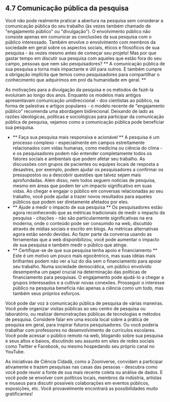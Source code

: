 ## 4.7 Comunicação pública da pesquisa

Você não pode realmente praticar a abertura na pesquisa sem considerar a comunicação pública do seu trabalho (às vezes também chamado de "engajamento público" ou "divulgação"). O envolvimento público não consiste apenas em comunicar as conclusões da sua pesquisa com o público interessado. Também envolve o envolvimento com membros da sociedade em geral sobre os aspectos sociais, éticos e filosóficos de sua pesquisa - às vezes mesmo antes de começar seu projeto! Mas por que gastar tempo em discutir sua pesquisa com aqueles que estão fora do seu campo, pessoas que nem são pesquisadores? ** A comunicação pública de sua pesquisa a torna mais impactante e útil para outros. E também cumpre a obrigação implícita que temos como pesquisadores para compartilhar o conhecimento que adquirimos em prol da humanidade em geral. **

As motivações para a divulgação da pesquisa e os métodos de fazê-la evoluíram ao longo dos anos. Enquanto os modelos mais antigos apresentavam comunicação unidireccional - dos cientistas ao público, na forma de palestras e artigos populares - o modelo recente de "engajamento público" recomenda uma abordagem bidirecional. Deixando de lado as razões ideológicas, políticas e sociológicas para participar da comunicação pública de pesquisa, vejamos como a comunicação pública pode beneficiar sua pesquisa. 

* ** Faça sua pesquisa mais responsiva e acionável **
A pesquisa é um processo complexo - especialmente em campos estreitamente relacionados com vidas humanas, como medicina ou ciência do clima - e os pesquisadores podem não entender completamente todos os fatores sociais e ambientais que podem afetar seu trabalho. As discussões com grupos de pacientes ou equipes locais de resposta a desastres, por exemplo, podem ajudar os pesquisadores a confirmar os pressupostos ou a descobrir questões que talvez sejam mais aprofundadas. Além disso, nem todos seguem notícias de pesquisa, mesmo em áreas que podem ter um impacto significativo em suas vidas. Ao chegar e engajar o público em conversas relacionadas ao seu trabalho, você pode ajudar a trazer novos resultados para aqueles públicos que podem ser diretamente afetados por eles.
* ** Ajude a medir o impacto de sua pesquisa **
Os pesquisadores estão agora reconhecendo que as métricas tradicionais de medir o impacto da pesquisa - citações - não são particularmente significativas na era moderna, onde o conteúdo pode ser consumido na web, discutido através de mídias sociais e escrito em blogs. As métricas alternativas agora estão sendo devidas. Ao fazer parte da conversa usando as ferramentas que a web disponibilizou, você pode aumentar o impacto de sua pesquisa e também medir o público que atinge.
* ** Certifique-se de que sua pesquisa tenha  apoio e financiamento **
Este é um motivo um pouco mais egocêntrico, mas suas idéias mais brilhantes podem não ver a luz do dia sem o financiamento para apoiar seu trabalho. Numa sociedade democrática, um público envolvido desempenha um papel crucial na determinação das políticas de financiamento para pesquisas. O engajamento pode ajudá-lo a chegar a grupos interessados ​​e a cultivar novas conexões. Prosseguir o interesse público na pesquisa beneficia não apenas a ciência como um todo, mas também seus próprios esforços.

Você pode dar voz à comunicação pública de pesquisa de várias maneiras. Você pode organizar visitas públicas ao seu centro de pesquisa ou laboratório, ou realizar demonstrações públicas de tecnologias e métodos de pesquisa. Considere falar em uma escola local sobre a prática de pesquisa em geral, para inspirar futuros pesquisadores. Ou você poderia trabalhar com professores no desenvolvimento de currículos escolares. Você pode acessar o público remoto na web, blogando sobre sua pesquisa e seus altos e baixos, discutindo seu assunto em sites de redes sociais como Twitter e Facebook, ou mesmo hospedando seu próprio canal no YouTube.

As iniciativas de Ciência Cidadã, como a Zooniverse, convidam a participar ativamente e trazem pesquisas nas casas das pessoas - descubra como você pode reunir a fonte de sua mais recente coleta ou análise de dados. E você pode se envolver com políticos locais, membros da indústria, artistas e museus para discutir possíveis colaborações em eventos públicos, exposições, etc. Você provavelmente encontrará as possibilidades muito gratificantes!
